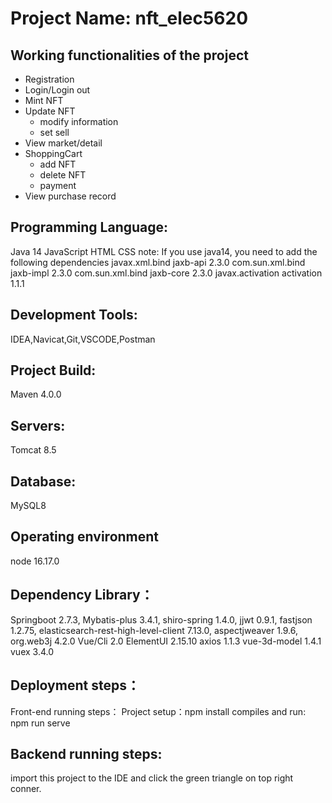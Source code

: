 # Project Name: nft_elec5620
## Working functionalities of the project
- Registration
- Login/Login out
- Mint NFT
- Update NFT
  * modify information
  * set sell
- View market/detail
- ShoppingCart
  * add NFT
  * delete NFT
  * payment
- View purchase record

## Programming Language:
Java 14 JavaScript HTML CSS
note: If you use java14, you need to add the following dependencies
 <dependency>
 <groupId>javax.xml.bind</groupId>
 <artifactId>jaxb-api</artifactId>
 <version>2.3.0</version>
 </dependency>
 <dependency>
 <groupId>com.sun.xml.bind</groupId>
 <artifactId>jaxb-impl</artifactId>
 <version>2.3.0</version>
 </dependency>
 <dependency>
 <groupId>com.sun.xml.bind</groupId>
 <artifactId>jaxb-core</artifactId>
 <version>2.3.0</version>
 </dependency>
 <dependency>
 <groupId>javax.activation</groupId>
 <artifactId>activation</artifactId>
 <version>1.1.1</version>
 </dependency>

## Development Tools:
IDEA,Navicat,Git,VSCODE,Postman

## Project Build:
Maven 4.0.0

## Servers:
Tomcat 8.5

## Database:
MySQL8

## Operating environment
node 16.17.0

## Dependency Library：
Springboot 2.7.3, Mybatis-plus 3.4.1, shiro-spring 1.4.0, jjwt 0.9.1, fastjson 1.2.75, elasticsearch-rest-high-level-client 7.13.0, aspectjweaver 1.9.6, org.web3j 4.2.0
Vue/Cli 2.0 ElementUI 2.15.10 axios 1.1.3 vue-3d-model 1.4.1 vuex 3.4.0

## Deployment steps：
Front-end running steps：
Project setup：npm install compiles and run: npm run serve

## Backend running steps:
import this project to the IDE and click the green triangle on top right conner.
